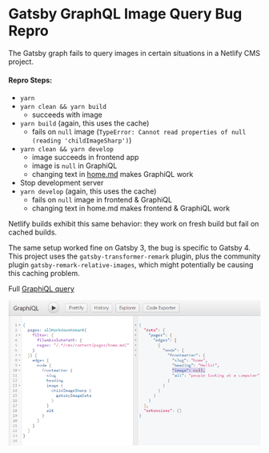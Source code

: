 # Gatsby GraphQL Image Query Bug Repro

The Gatsby graph fails to query images in certain situations in a Netlify CMS project.

#### Repro Steps:

- `yarn`
- `yarn clean && yarn build`
  - succeeds with image
- `yarn build` (again, this uses the cache)
  - fails on `null` image (`TypeError: Cannot read properties of null (reading 'childImageSharp')`)
- `yarn clean && yarn develop`
  - image succeeds in frontend app
  - image is `null` in GraphiQL
  - changing text in [home.md](src/cms/content/pages/home.md) makes GraphiQL work
- Stop development server
- `yarn develop` (again, this uses the cache)
  - fails on `null` image in frontend & GraphiQL
  - changing text in home.md makes frontend & GraphiQL work

Netlify builds exhibit this same behavior: they work on fresh build but fail on cached builds.

The same setup worked fine on Gatsby 3, the bug is specific to Gatsby 4. This project uses the `gatsby-transformer-remark`
plugin, plus the community plugin `gatsby-remark-relative-images`, which might potentially be causing this caching problem.

Full [GraphiQL query](<http://localhost:8000/___graphql?query=%7B%0A%20%20pages%3A%20allMarkdownRemark(%0A%20%20%20%20filter%3A%20%7B%0A%20%20%20%20%20%20fileAbsolutePath%3A%20%7B%0A%20%20%20%20%20%20regex%3A%20%22%2F.*%2Fcms%2Fcontent%2Fpages%2Fhome.md%2F%22%0A%20%20%20%20%7D%0A%20%20%7D)%20%7B%0A%20%20%20%20edges%20%7B%0A%20%20%20%20%20%20node%20%7B%0A%20%20%20%20%20%20%20%20frontmatter%20%7B%0A%20%20%20%20%20%20%20%20%20%20slug%0A%20%20%20%20%20%20%20%20%20%20heading%0A%20%20%20%20%20%20%20%20%20%20image%20%7B%0A%20%20%20%20%20%20%20%20%20%20%20%20childImageSharp%20%7B%0A%20%20%20%20%20%20%20%20%20%20%20%20%20%20gatsbyImageData%0A%20%20%20%20%20%20%20%20%20%20%20%20%7D%0A%20%20%20%20%20%20%20%20%20%20%7D%0A%20%20%20%20%20%20%20%20%20%20alt%0A%20%20%20%20%20%20%20%20%7D%0A%20%20%20%20%20%20%7D%0A%20%20%20%20%7D%0A%20%20%7D%0A%7D>)

![screenshot](./null-image-bug.png)
